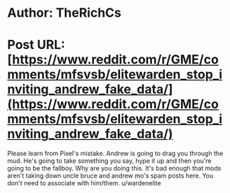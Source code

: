 # Author: TheRichCs
# Post URL: [https://www.reddit.com/r/GME/comments/mfsvsb/elitewarden_stop_inviting_andrew_fake_data/](https://www.reddit.com/r/GME/comments/mfsvsb/elitewarden_stop_inviting_andrew_fake_data/)


Please learn from Pixel's mistake. Andrew is going to drag you through the mud. He's going to take something you say, hype it up and then you're going to be the fallboy. Why are you doing this. It's bad enough that mods aren't taking down uncle bruce and andrew mo's spam posts here. You don't need to associate with him/them. u/wardenelite
